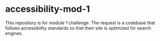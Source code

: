 # accessibility-mod-1
This repository is for module 1 challenge. The request is a codebase that follows accessibility standards so that their site is optimized for search engines.
